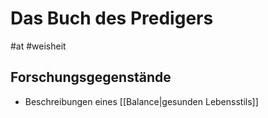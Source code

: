 # Das Buch des Predigers

#at #weisheit

## Forschungsgegenstände

- Beschreibungen eines [[Balance|gesunden Lebensstils]] 
